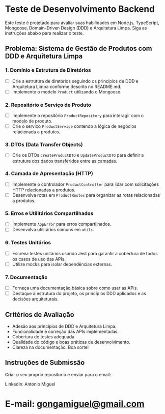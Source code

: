 
# Teste de Desenvolvimento Backend

Este teste é projetado para avaliar suas habilidades em Node.js, TypeScript, Mongoose, Domain-Driven Design (DDD) e Arquitetura Limpa. Siga as instruções abaixo para realizar o teste.

## Problema: Sistema de Gestão de Produtos com DDD e Arquitetura Limpa

### 1. Domínio e Estrutura de Diretórios

- [ ] Crie a estrutura de diretórios seguindo os princípios de DDD e Arquitetura Limpa conforme descrito no README.md.
- [ ] Implemente o modelo `Product` utilizando o Mongoose.

### 2. Repositório e Serviço de Produto

- [ ] Implemente o repositório `ProductRepository` para interagir com o modelo de produto.
- [ ] Crie o serviço `ProductService` contendo a lógica de negócios relacionada a produtos.

### 3. DTOs (Data Transfer Objects)

- [ ] Crie os DTOs `CreateProductDTO` e `UpdateProductDTO` para definir a estrutura dos dados transferidos entre as camadas.

### 4. Camada de Apresentação (HTTP)

- [ ] Implemente o controlador `ProductController` para lidar com solicitações HTTP relacionadas a produtos.
- [ ] Desenvolva rotas em `ProductRoutes` para organizar as rotas relacionadas a produtos.

### 5. Erros e Utilitários Compartilhados

- [ ] Implemente `AppError` para erros compartilhados.
- [ ] Desenvolva utilitários comuns em `utils`.

### 6. Testes Unitários

- [ ] Escreva testes unitários usando Jest para garantir a cobertura de todos os casos de uso das APIs.
- [ ] Utilize mocks para isolar dependências externas.

### 7. Documentação

- [ ] Forneça uma documentação básica sobre como usar as APIs.
- [ ] Destaque a estrutura do projeto, os princípios DDD aplicados e as decisões arquiteturais.

## Critérios de Avaliação

- Adesão aos princípios de DDD e Arquitetura Limpa.
- Funcionalidade e correção das APIs implementadas.
- Cobertura de testes adequada.
- Qualidade do código e boas práticas de desenvolvimento.
- Clareza na documentação.
Boa sorte!

## Instruções de Submissão
Criar o seu proprio repositorio e enviar para o email:

Linkedin: Antonio Miguel

# E-mail: gongamiguel@gmail.com
